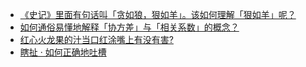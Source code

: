 + [《史记》里面有句话叫「贪如狼，狠如羊」。该如何理解「狠如羊」呢？](https://daily.zhihu.com/story/9778224)
+ [如何通俗易懂地解释「协方差」与「相关系数」的概念？](https://daily.zhihu.com/story/9778213)
+ [红心火龙果的汁当口红涂嘴上有没有害?](https://daily.zhihu.com/story/9778219)
+ [瞎扯 · 如何正确地吐槽](https://daily.zhihu.com/story/9778296)
